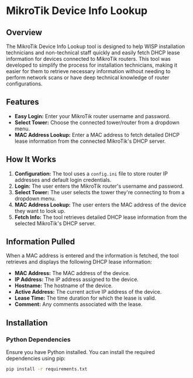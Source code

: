 # MikroTik Device Info Lookup

## Overview

The MikroTik Device Info Lookup tool is designed to help WISP installation technicians and non-technical staff quickly and easily fetch DHCP lease information for devices connected to MikroTik routers. This tool was developed to simplify the process for installation technicians, making it easier for them to retrieve necessary information without needing to perform network scans or have deep technical knowledge of router configurations.

## Features

- **Easy Login:** Enter your MikroTik router username and password.
- **Select Tower:** Choose the connected tower/router from a dropdown menu.
- **MAC Address Lookup:** Enter a MAC address to fetch detailed DHCP lease information from the connected MikroTik's DHCP server.

## How It Works

1. **Configuration:** The tool uses a `config.ini` file to store router IP addresses and default login credentials.
2. **Login:** The user enters the MikroTik router's username and password.
3. **Select Tower:** The user selects the tower they're connecting to from a dropdown menu.
4. **MAC Address Lookup:** The user enters the MAC address of the device they want to look up.
5. **Fetch Info:** The tool retrieves detailed DHCP lease information from the selected MikroTik's DHCP server.

## Information Pulled

When a MAC address is entered and the information is fetched, the tool retrieves and displays the following DHCP lease information:
- **MAC Address:** The MAC address of the device.
- **IP Address:** The IP address assigned to the device.
- **Hostname:** The hostname of the device.
- **Active Address:** The current active IP address of the device.
- **Lease Time:** The time duration for which the lease is valid.
- **Comment:** Any comments associated with the lease.

## Installation

### Python Dependencies

Ensure you have Python installed. You can install the required dependencies using pip:

```sh
pip install -r requirements.txt
